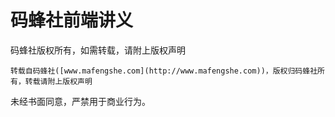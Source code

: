 # 码蜂社前端讲义

码蜂社版权所有，如需转载，请附上版权声明

```
转载自码蜂社([www.mafengshe.com](http://www.mafengshe.com))，版权归码蜂社所有，转载请附上版权声明
```

未经书面同意，严禁用于商业行为。